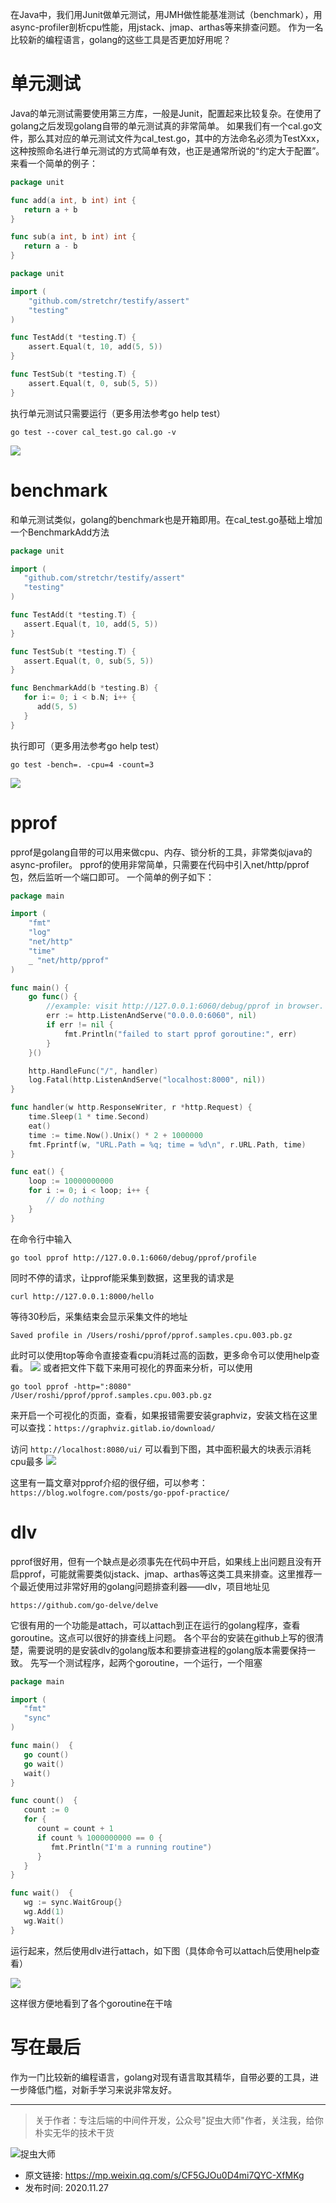 在Java中，我们用Junit做单元测试，用JMH做性能基准测试（benchmark），用async-profiler剖析cpu性能，用jstack、jmap、arthas等来排查问题。
作为一名比较新的编程语言，golang的这些工具是否更加好用呢？

# 单元测试
Java的单元测试需要使用第三方库，一般是Junit，配置起来比较复杂。在使用了golang之后发现golang自带的单元测试真的非常简单。
如果我们有一个cal.go文件，那么其对应的单元测试文件为cal_test.go，其中的方法命名必须为TestXxx，这种按照命名进行单元测试的方式简单有效，也正是通常所说的“约定大于配置”。
来看一个简单的例子：

```go
package unit

func add(a int, b int) int {
   return a + b
}

func sub(a int, b int) int {
   return a - b
}
```

```go
package unit

import (
    "github.com/stretchr/testify/assert"
    "testing"
)

func TestAdd(t *testing.T) {
    assert.Equal(t, 10, add(5, 5))
}

func TestSub(t *testing.T) {
    assert.Equal(t, 0, sub(5, 5))
}
```
执行单元测试只需要运行（更多用法参考go help test）

```
go test --cover cal_test.go cal.go -v
```
![](img1.jpg)

# benchmark
和单元测试类似，golang的benchmark也是开箱即用。在cal_test.go基础上增加一个BenchmarkAdd方法
```go
package unit

import (
   "github.com/stretchr/testify/assert"
   "testing"
)

func TestAdd(t *testing.T) {
   assert.Equal(t, 10, add(5, 5))
}

func TestSub(t *testing.T) {
   assert.Equal(t, 0, sub(5, 5))
}

func BenchmarkAdd(b *testing.B) {
   for i:= 0; i < b.N; i++ {
      add(5, 5)
   }
}
```
执行即可（更多用法参考go help test）

```
go test -bench=. -cpu=4 -count=3
```
![](img2.jpg)

# pprof
pprof是golang自带的可以用来做cpu、内存、锁分析的工具，非常类似java的async-profiler。
pprof的使用非常简单，只需要在代码中引入net/http/pprof包，然后监听一个端口即可。
一个简单的例子如下：
```go
package main

import (
    "fmt"
    "log"
    "net/http"
    "time"
    _ "net/http/pprof"
)

func main() {
    go func() {
        //example: visit http://127.0.0.1:6060/debug/pprof in browser.
        err := http.ListenAndServe("0.0.0.0:6060", nil)
        if err != nil {
            fmt.Println("failed to start pprof goroutine:", err)
        }
    }()

    http.HandleFunc("/", handler)
    log.Fatal(http.ListenAndServe("localhost:8000", nil))
}

func handler(w http.ResponseWriter, r *http.Request) {
    time.Sleep(1 * time.Second)
    eat()
    time := time.Now().Unix() * 2 + 1000000
    fmt.Fprintf(w, "URL.Path = %q; time = %d\n", r.URL.Path, time)
}

func eat() {
    loop := 10000000000
    for i := 0; i < loop; i++ {
        // do nothing
    }
}
```
在命令行中输入
```
go tool pprof http://127.0.0.1:6060/debug/pprof/profile
```
同时不停的请求，让pprof能采集到数据，这里我的请求是
```
curl http://127.0.0.1:8000/hello
```
等待30秒后，采集结束会显示采集文件的地址
```
Saved profile in /Users/roshi/pprof/pprof.samples.cpu.003.pb.gz
```
此时可以使用top等命令直接查看cpu消耗过高的函数，更多命令可以使用help查看。
![](img3.jpg)
或者把文件下载下来用可视化的界面来分析，可以使用
```
go tool pprof -http=":8080" /User/roshi/pprof/pprof.samples.cpu.003.pb.gz
```
来开启一个可视化的页面，查看，如果报错需要安装graphviz，安装文档在这里可以查找：`https://graphviz.gitlab.io/download/`

访问 `http://localhost:8080/ui/` 可以看到下图，其中面积最大的块表示消耗cpu最多
![](img4.jpg)

这里有一篇文章对pprof介绍的很仔细，可以参考：`https://blog.wolfogre.com/posts/go-ppof-practice/`

# dlv
pprof很好用，但有一个缺点是必须事先在代码中开启，如果线上出问题且没有开启pprof，可能就需要类似jstack、jmap、arthas等这类工具来排查。这里推荐一个最近使用过非常好用的golang问题排查利器——dlv，项目地址见

`https://github.com/go-delve/delve`

它很有用的一个功能是attach，可以attach到正在运行的golang程序，查看goroutine。这点可以很好的排查线上问题。
各个平台的安装在github上写的很清楚，需要说明的是安装dlv的golang版本和要排查进程的golang版本需要保持一致。
先写一个测试程序，起两个goroutine，一个运行，一个阻塞

```go
package main

import (
   "fmt"
   "sync"
)

func main()  {
   go count()
   go wait()
   wait()
}

func count()  {
   count := 0
   for {
      count = count + 1
      if count % 1000000000 == 0 {
         fmt.Println("I'm a running routine")
      }
   }
}

func wait()  {
   wg := sync.WaitGroup{}
   wg.Add(1)
   wg.Wait()
}
```
运行起来，然后使用dlv进行attach，如下图（具体命令可以attach后使用help查看）

![](img5.jpg)

这样很方便地看到了各个goroutine在干啥

# 写在最后
作为一门比较新的编程语言，golang对现有语言取其精华，自带必要的工具，进一步降低门槛，对新手学习来说非常友好。

---

> 关于作者：专注后端的中间件开发，公众号"捉虫大师"作者，关注我，给你朴实无华的技术干货

![捉虫大师](../../qrcode_small.jpg)

- 原文链接: https://mp.weixin.qq.com/s/CF5GJOu0D4mi7QYC-XfMKg
- 发布时间: 2020.11.27










